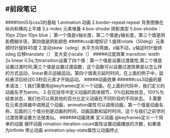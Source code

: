 #前段笔记
---
####html5与css3的基础
1.animation 动画
2.border-repeat:repeat 背景图像在纵向和横向上平铺
3.z-index 元素堆叠
4.box-shodw 阴影类型
5.box-shodw：10px 20px 10px blue；
第一个值是x轴长度，第二个值是y轴长度，第三个值是阴影模糊半径，第四值是阴影颜色
#####css新增知识
1.旋转rotate（50deg）元素顺时针旋转45度
2.变动skew（xdeg）水平方向弯曲，x轴不动，y轴逆时针旋转xdeg
位移translate（）
变大变小scale（）
#####过度效果
transition: width 2s linear 0.5s;为transition设置了四个值：第一个值是设置过渡属性;第二个值是设置过渡时间;第三个值是设置过渡函数，这个函数可以设置过渡效果是以怎么样的方式运动，linear表示运输运动。第四个值表示延时时间，在上面的例子中，鼠标悬浮后经过0.5秒后元素才开始运动。
#####动画效果
######css3动画的基本语法：
1.我们需要用@keyframes定义一个动画，在上面的代码中，我们定义的动画名字为anim。
2.在花括号中定义动画的具体细节，0%位起始状态，100%为结束状态，我们也可以用其他的百分比定义动画在不同阶段的不同状态。
3.需要在元素选择器中调用这个动画，animation属性可以调用动画，第一个值是动画名称，后面的三个值分别是动画的时间，动画函数和延时时间，这个与我们之前学的过渡效果设置方法很类似。
######动画效果
定义动画  @keyframes定义一个简单的动画
循环动画  nimation-iteration-count属性设置动画播放的次数，如果值为infinite
停止动画 animation-play-state属性让动画停止
